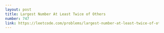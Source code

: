 ```yaml
---
layout: post
title: Largest Number At Least Twice of Others
number: 747
link: https://leetcode.com/problems/largest-number-at-least-twice-of-others
---
```

